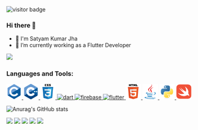 ![visitor badge](https://visitor-badge.laobi.icu/badge?page_id=soulcode36.soulcode36&left_color=grey&right_color=blue&left_text=Profile%20Visitor)

### Hi there 👋

- 👋 I'm Satyam Kumar Jha 
- 🔭 I’m currently working as a Flutter Developer



<p align="left"> <a href="https://github.com/ryo-ma/github-profile-trophy"><img src="https://github-profile-trophy.vercel.app/?username=soulcode36&theme=algolia&margin-w=15"/></a> </p>



<h3 align="left">Languages and Tools:</h3>
<p align="left"> <a href="https://www.cprogramming.com/" target="_blank" rel="noreferrer"> <img src="https://raw.githubusercontent.com/devicons/devicon/master/icons/c/c-original.svg" alt="c" width="40" height="40"/> </a> <a href="https://www.w3schools.com/cpp/" target="_blank" rel="noreferrer"> <img src="https://raw.githubusercontent.com/devicons/devicon/master/icons/cplusplus/cplusplus-original.svg" alt="cplusplus" width="40" height="40"/> </a> <a href="https://www.w3schools.com/css/" target="_blank" rel="noreferrer"> <img src="https://raw.githubusercontent.com/devicons/devicon/master/icons/css3/css3-original-wordmark.svg" alt="css3" width="40" height="40"/> </a> <a href="https://dart.dev" target="_blank" rel="noreferrer"> <img src="https://www.vectorlogo.zone/logos/dartlang/dartlang-icon.svg" alt="dart" width="40" height="40"/> </a> <a href="https://firebase.google.com/" target="_blank" rel="noreferrer"> <img src="https://www.vectorlogo.zone/logos/firebase/firebase-icon.svg" alt="firebase" width="40" height="40"/> </a> <a href="https://flutter.dev" target="_blank" rel="noreferrer"> <img src="https://www.vectorlogo.zone/logos/flutterio/flutterio-icon.svg" alt="flutter" width="40" height="40"/> </a> <a href="https://www.w3.org/html/" target="_blank" rel="noreferrer"> <img src="https://raw.githubusercontent.com/devicons/devicon/master/icons/html5/html5-original-wordmark.svg" alt="html5" width="40" height="40"/> </a> <a href="https://www.java.com" target="_blank" rel="noreferrer"> <img src="https://raw.githubusercontent.com/devicons/devicon/master/icons/java/java-original.svg" alt="java" width="40" height="40"/> </a> <a href="https://www.python.org" target="_blank" rel="noreferrer"> <img src="https://raw.githubusercontent.com/devicons/devicon/master/icons/python/python-original.svg" alt="python" width="40" height="40"/> </a> <a href="https://developer.apple.com/swift/" target="_blank" rel="noreferrer"> <img src="https://raw.githubusercontent.com/devicons/devicon/master/icons/swift/swift-original.svg" alt="swift" width="40" height="40"/> </a> </p>

![Anurag's GitHub stats](https://github-readme-stats.vercel.app/api?username=soulcode36&show_icons=true&theme=transparent)



[![](https://raw.githubusercontent.com/soulcode36/github-profile-summary-cards-example/master/profile-summary-card-output/apprentice/0-profile-details.svg)](https://github.com/soulcode36/github-profile-summary-cards)
[![](https://raw.githubusercontent.com/soulcode36/github-profile-summary-cards-example/master/profile-summary-card-output/apprentice/1-repos-per-language.svg)](https://github.com/soulcode36/github-profile-summary-cards) [![](https://raw.githubusercontent.com/soulcode36/github-profile-summary-cards-example/master/profile-summary-card-output/apprentice/2-most-commit-language.svg)](https://github.com/soulcode36/github-profile-summary-cards)
[![](https://raw.githubusercontent.com/soulcode36/github-profile-summary-cards-example/master/profile-summary-card-output/apprentice/3-stats.svg)](https://github.com/soulcode36/github-profile-summary-cards) [![](https://raw.githubusercontent.com/soulcode36/github-profile-summary-cards-example/master/profile-summary-card-output/apprentice/4-productive-time.svg)](https://github.com/soulcode36/github-profile-summary-cards)




